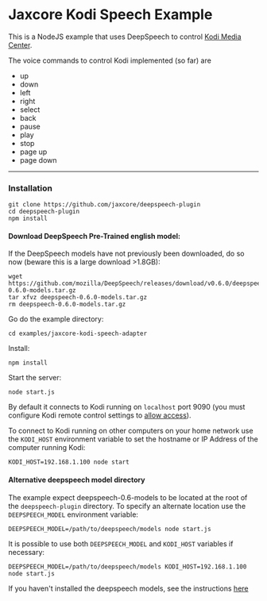 # Jaxcore Kodi Speech Example

This is a NodeJS example that uses DeepSpeech to control [Kodi Media Center](https://kodi.tv/).

The voice commands to control Kodi implemented (so far) are

- up
- down
- left
- right
- select
- back
- pause
- play
- stop
- page up
- page down

---

### Installation

```
git clone https://github.com/jaxcore/deepspeech-plugin
cd deepspeech-plugin
npm install
```

#### Download DeepSpeech Pre-Trained english model:

If the DeepSpeech models have not previously been downloaded, do so now (beware this is a large download >1.8GB):

```
wget https://github.com/mozilla/DeepSpeech/releases/download/v0.6.0/deepspeech-0.6.0-models.tar.gz
tar xfvz deepspeech-0.6.0-models.tar.gz
rm deepspeech-0.6.0-models.tar.gz
```

Go do the example directory:

```
cd examples/jaxcore-kodi-speech-adapter
```

Install:

```
npm install
```

Start the server:

```
node start.js
```

By default it connects to Kodi running on `localhost` port 9090 (you must configure Kodi remote control settings to [allow access](https://yatse.tv/img/wiki/kodi-configuration/04.jpg)).

To connect to Kodi running on other computers on your home network use the `KODI_HOST` environment variable to set the hostname or IP Address of the computer running Kodi:

```
KODI_HOST=192.168.1.100 node start
```

#### Alternative deepspeech model directory

The example expect deepspeech-0.6-models to be located at the root of the `deepspeech-plugin` directory.  To specify an alternate location use the `DEEPSPEECH_MODEL` environment variable:

```
DEEPSPEECH_MODEL=/path/to/deepspeech/models node start.js
```

It is possible to use both `DEEPSPEECH_MODEL` and `KODI_HOST` variables if necessary:

```
DEEPSPEECH_MODEL=/path/to/deepspeech/models KODI_HOST=192.168.1.100 node start.js
```

If you haven't installed the deepspeech models, see the instructions [here](https://github.com/jaxcore/deepspeech-plugin)